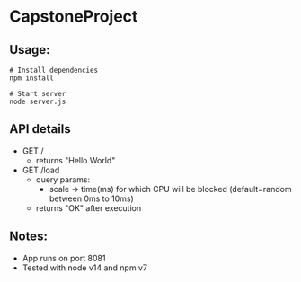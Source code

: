 # CapstoneProject
## Usage:
```
# Install dependencies
npm install

# Start server
node server.js
```
## API details
- GET /
    - returns "Hello World"
- GET /load
    - query params:
        - scale -> time(ms) for which CPU will be blocked (default=random between 0ms to 10ms)
    - returns "OK" after execution

## Notes:
- App runs on port 8081
- Tested with node v14 and npm v7

